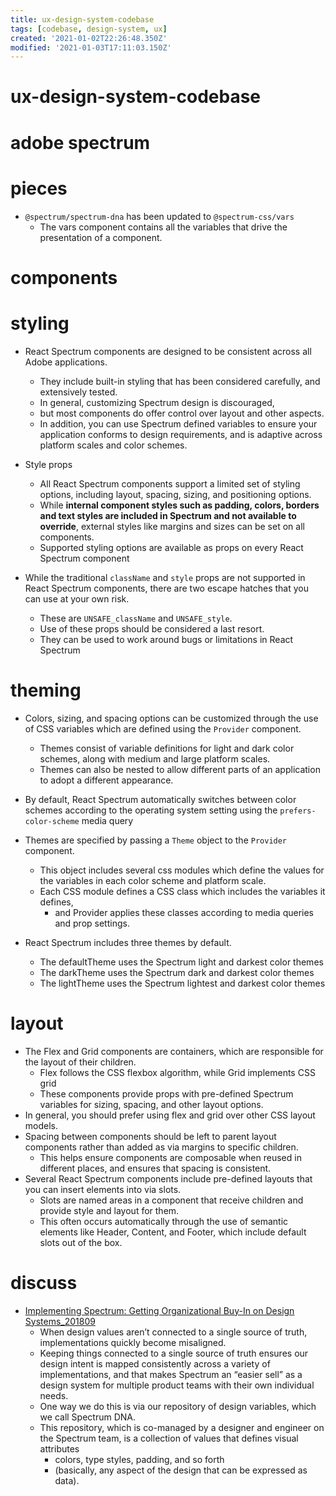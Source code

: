 ```yaml
---
title: ux-design-system-codebase
tags: [codebase, design-system, ux]
created: '2021-01-02T22:26:48.350Z'
modified: '2021-01-03T17:11:03.150Z'
---
```


# ux-design-system-codebase

# adobe spectrum

# pieces

- `@spectrum/spectrum-dna` has been updated to `@spectrum-css/vars`
  - The vars component contains all the variables that drive the presentation of a component.

# components

# styling

- React Spectrum components are designed to be consistent across all Adobe applications. 
  - They include built-in styling that has been considered carefully, and extensively tested. 
  - In general, customizing Spectrum design is discouraged, 
  - but most components do offer control over layout and other aspects. 
  - In addition, you can use Spectrum defined variables to ensure your application conforms to design requirements, and is adaptive across platform scales and color schemes.

- Style props
  - All React Spectrum components support a limited set of styling options, including layout, spacing, sizing, and positioning options. 
  - While **internal component styles such as padding, colors, borders and text styles are included in Spectrum and not available to override**, external styles like margins and sizes can be set on all components.
  - Supported styling options are available as props on every React Spectrum component

- While the traditional `className` and `style` props are not supported in React Spectrum components, there are two escape hatches that you can use at your own risk. 
  - These are `UNSAFE_className` and `UNSAFE_style`. 
  - Use of these props should be considered a last resort.
  - They can be used to work around bugs or limitations in React Spectrum

# theming

- Colors, sizing, and spacing options can be customized through the use of CSS variables which are defined using the `Provider` component. 
  - Themes consist of variable definitions for light and dark color schemes, along with medium and large platform scales. 
  - Themes can also be nested to allow different parts of an application to adopt a different appearance.
- By default, React Spectrum automatically switches between color schemes according to the operating system setting using the `prefers-color-scheme` media query

- Themes are specified by passing a `Theme` object to the `Provider` component. 
  - This object includes several css modules which define the values for the variables in each color scheme and platform scale. 
  - Each CSS module defines a CSS class which includes the variables it defines, 
    - and Provider applies these classes according to media queries and prop settings.
- React Spectrum includes three themes by default.
  - The defaultTheme uses the Spectrum light and darkest color themes
  - The darkTheme uses the Spectrum dark and darkest color themes
  - The lightTheme uses the Spectrum lightest and darkest color themes

# layout

- The Flex and Grid components are containers, which are responsible for the layout of their children. 
  - Flex follows the CSS flexbox algorithm, while Grid implements CSS grid
  - These components provide props with pre-defined Spectrum variables for sizing, spacing, and other layout options. 
- In general, you should prefer using flex and grid over other CSS layout models. 
- Spacing between components should be left to parent layout components rather than added as via margins to specific children. 
  - This helps ensure components are composable when reused in different places, and ensures that spacing is consistent.
- Several React Spectrum components include pre-defined layouts that you can insert elements into via slots. 
  - Slots are named areas in a component that receive children and provide style and layout for them. 
  - This often occurs automatically through the use of semantic elements like Header, Content, and Footer, which include default slots out of the box.

# discuss

- [Implementing Spectrum: Getting Organizational Buy-In on Design Systems_201809](https://xd.adobe.com/ideas/principles/design-systems/implementing-spectrum-how-adobe-is-coming-together-to-build-a-new-design-system/)
  - When design values aren’t connected to a single source of truth, implementations quickly become misaligned.
  - Keeping things connected to a single source of truth ensures our design intent is mapped consistently across a variety of implementations, and that makes Spectrum an “easier sell” as a design system for multiple product teams with their own individual needs.
  - One way we do this is via our repository of design variables, which we call Spectrum DNA. 
  - This repository, which is co-managed by a designer and engineer on the Spectrum team, is a collection of values that defines visual attributes
    - colors, type styles, padding, and so forth 
    - (basically, any aspect of the design that can be expressed as data).
